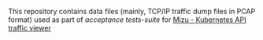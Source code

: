 This repository contains data files (mainly, TCP/IP traffic dump files in PCAP format) used as part of *acceptance tests-suite* for [Mizu - Kubernetes API traffic viewer](https://github.com/up9inc/mizu)
